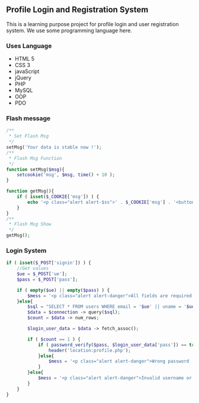## Profile Login and Registration System

This is a learning purpose project for profile login and user registration system. We use some programming language here.

### Uses Language

- HTML 5
- CSS 3
- javaScript
- jQuery
- PHP
- MySQL
- OOP
- PDO

### Flash message
```php
/**
 * Set Flash Msg
 */
setMsg('Your data is stable now !');
/**
 * Flash Msg Function
 */
function setMsg($msg){
	setcookie('msg', $msg, time() + 10 );
}

function getMsg(){
	if ( isset($_COOKIE['msg']) ) {
		echo '<p class="alert alert-$ss">' . $_COOKIE['msg'] . '<button class="close" data-dismiss="alert">&times;</button></p>';
	}
}
/**
 * Flash Msg Show
 */
getMsg();
```
### Login System
```php
if ( isset($_POST['signin']) ) {
	//Get values
	$ue = $_POST['ue'];
	$pass = $_POST['pass'];

	if ( empty($ue) || empty($pass) ) {
		$mess = '<p class="alert alert-danger">All fields are required ! <button class="close" data-dismiss="alert">&times;</button></p>';
	}else{
		$sql = "SELECT * FROM users WHERE email = '$ue' || uname = '$ue'";
		$data = $connection -> query($sql);
		$count = $data -> num_rows;

		$login_user_data = $data -> fetch_assoc();

		if ( $count == 1 ) {
			if ( password_verify($pass, $login_user_data['pass']) == true ) {
				header('location:profile.php');
			}else{
				$mess = '<p class="alert alert-danger">Wrong password ! <button class="close" data-dismiss="alert">&times;</button></p>';	
			}						
		}else{
			$mess = '<p class="alert alert-danger">Invalid username or email ! <button class="close" data-dismiss="alert">&times;</button></p>';
		}
	}
}
```